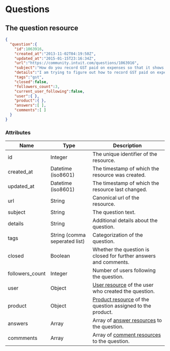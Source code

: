 # Questions

## The question resource

```json
{
  "question":{
    "id":1063916,
    "created_at":"2013-11-02T04:19:50Z",
    "updated_at":"2015-01-15T23:16:34Z",
    "url":"https://community.intuit.com/questions/1063916",
    "subject":"How do you record GST paid on expenses so that it shows up on the GST/HST report?",
    "details":"I am trying to figure out how to record GST paid on expenses so that I can claim it for a reimbursement later. ",
    "tags":"gst",
    "closed":false,
    "followers_count":3,
    "current_user_following":false,
    "user":{ },
    "product":{ },
    "answers":[ ],
    "comments":[ ]
  }
}
```

### Attributes

Name | Type | Description
--------- | ------- | -----------
id | Integer | The unique identifier of the resource.
created_at | Datetime (iso8601) | The timestamp of which the resource was created.
updated_at | Datetime (iso8601) | The timestamp of which the resource last changed.
url | String | Canonical url of the resource.
subject | String | The question text.
details | String | Additional details about the question.
tags | String (comma seperated list) | Categorization of the question.
closed | Boolean | Whether the question is closed for further answers and comments.
followers_count | Integer | Number of users following the question.
user | Object | [User resource](#the-user-resource) of the user who created the question.
product | Object | [Product resource](#the-product-resource) of the question assigned to the product.
answers | Array | Array of [answer resources](#the-answer-resource) to the question.
commments | Array | Array of [comment resources](#the-comment-resource) to the question.
